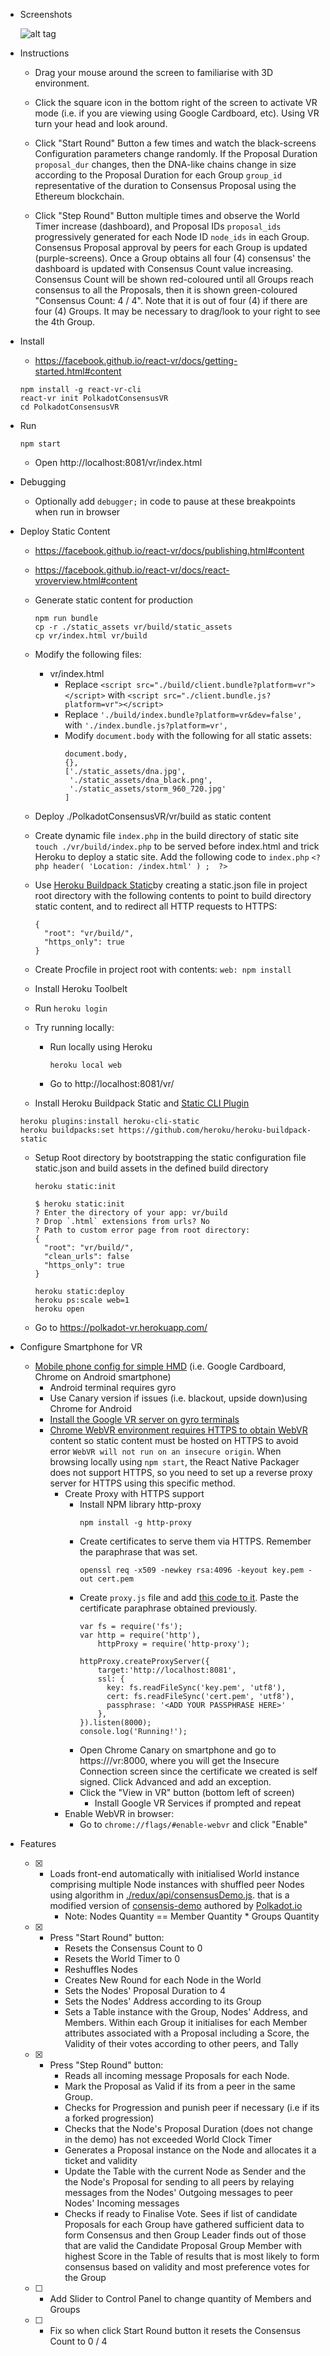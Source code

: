 * Screenshots

    ![alt tag](https://raw.githubusercontent.com/ltfschoen/PolkadotConsensusVR/master/screenshots/animated0001.gif)

* Instructions

    * Drag your mouse around the screen to familiarise with 3D environment.

    * Click the square icon in the bottom right of the screen to activate VR mode (i.e. if you are viewing using Google Cardboard, etc). Using VR turn your head and look around.

    * Click "Start Round" Button a few times and watch the black-screens Configuration parameters change randomly.
    If the Proposal Duration `proposal_dur` changes, then the DNA-like chains change in size according to the
    Proposal Duration for each Group `group_id` representative of the duration to Consensus Proposal using the Ethereum blockchain.

    * Click "Step Round" Button multiple times and observe the World Timer increase (dashboard), and Proposal IDs `proposal_ids` progressively generated for
    each Node ID `node_ids` in each Group. Consensus Proposal approval by peers for each Group is updated (purple-screens).
    Once a Group obtains all four (4) consensus' the dashboard is updated with Consensus Count value increasing.
    Consensus Count will be shown red-coloured until all Groups reach consensus to all the Proposals, then it
    is shown green-coloured "Consensus Count: 4 / 4". Note that it is out of four (4) if there are four (4) Groups. It
    may be necessary to drag/look to your right to see the 4th Group.

* Install 
	* https://facebook.github.io/react-vr/docs/getting-started.html#content

	```
	npm install -g react-vr-cli
	react-vr init PolkadotConsensusVR
	cd PolkadotConsensusVR
	```

* Run
	
	```
	npm start
	```

	* Open http://localhost:8081/vr/index.html

* Debugging

    * Optionally add `debugger;` in code to pause at these breakpoints when run in browser

* Deploy Static Content
    * https://facebook.github.io/react-vr/docs/publishing.html#content
    * https://facebook.github.io/react-vr/docs/react-vroverview.html#content

    * Generate static content for production
        ```
        npm run bundle
        cp -r ./static_assets vr/build/static_assets
        cp vr/index.html vr/build
        ```
    * Modify the following files:
        * vr/index.html
            * Replace `<script src="./build/client.bundle?platform=vr"></script>` with `<script src="./client.bundle.js?platform=vr"></script>`
            * Replace `'./build/index.bundle?platform=vr&dev=false',` with `'./index.bundle.js?platform=vr',`
            * Modify `document.body` with the following for all static assets:
                ```
                document.body,
                {},
                ['./static_assets/dna.jpg',
                 './static_assets/dna_black.png',
                 './static_assets/storm_960_720.jpg'
                ]
                ```
    * Deploy ./PolkadotConsensusVR/vr/build as static content
    * Create dynamic file `index.php` in the build directory of static site `touch ./vr/build/index.php` to be served before index.html and trick Heroku to deploy a static site. Add the following code to `index.php` `<?php header( 'Location: /index.html' ) ;  ?>`
    * Use [Heroku Buildpack Static](https://github.com/heroku/heroku-buildpack-static)by creating a static.json file in project root directory with the following contents to point to build directory static content, and to redirect all HTTP requests to HTTPS:
        ```
        {
          "root": "vr/build/",
          "https_only": true
        }
        ```
    * Create Procfile in project root with contents:
        `web: npm install`
    * Install Heroku Toolbelt
    * Run `heroku login`
    * Try running locally:
        * Run locally using Heroku
            ```
            heroku local web
            ```
        * Go to http://localhost:8081/vr/
    * Install Heroku Buildpack Static and [Static CLI Plugin](https://gist.github.com/hone/24b06869b4c1eca701f9)
    ```
    heroku plugins:install heroku-cli-static
    heroku buildpacks:set https://github.com/heroku/heroku-buildpack-static
    ```
    * Setup Root directory by bootstrapping the static configuration file static.json and build assets in the defined build directory
        ```
        heroku static:init
        ```

        ```
        $ heroku static:init
        ? Enter the directory of your app: vr/build
        ? Drop `.html` extensions from urls? No
        ? Path to custom error page from root directory: 
        {
          "root": "vr/build/",
          "clean_urls": false
          "https_only": true
        }
        ```

        ```
        heroku static:deploy
        heroku ps:scale web=1
        heroku open
        ```

    * Go to https://polkadot-vr.herokuapp.com/

* Configure Smartphone for VR
    * [Mobile phone config for simple HMD](https://www.ntt-tx.co.jp/column/dojo_review_blog/20170511/) (i.e. Google Cardboard, Chrome on Android smartphone)
        * Android terminal requires gyro
        * Use Canary version if issues (i.e. blackout, upside down)using Chrome for Android
        * [Install the Google VR server on gyro terminals](https://play.google.com/store/apps/details?id=com.google.vr.vrcore)
        * [Chrome WebVR environment requires HTTPS to obtain WebVR](https://www.reddit.com/r/WebVR/comments/4slzvl/chrome_webvr_to_be_available_on_only_secure/) content so static content must be hosted on HTTPS to avoid error `WebVR will not run on an insecure origin`. When browsing locally using `npm start`, the React Native Packager does not support HTTPS, so you need to set up a reverse proxy server for HTTPS using this specific method.
            * Create Proxy with HTTPS support 
                * Install NPM library http-proxy 
                    ```
                    npm install -g http-proxy
                    ```
                * Create certificates to serve them via HTTPS. Remember the paraphrase that was set.
                    ```
                    openssl req -x509 -newkey rsa:4096 -keyout key.pem -out cert.pem
                    ```
                * Create `proxy.js` file and add [this code to it](https://gist.github.com/bakkerme/2730336d83b6f1cd85ace5a68a902819). Paste the certificate paraphrase obtained previously.
                    ```
                    var fs = require('fs');
                    var http = require('http'),
                        httpProxy = require('http-proxy');

                    httpProxy.createProxyServer({
                        target:'http://localhost:8081',
                        ssl: {
                          key: fs.readFileSync('key.pem', 'utf8'),
                          cert: fs.readFileSync('cert.pem', 'utf8'),
                          passphrase: '<ADD YOUR PASSPHRASE HERE>'
                        },
                    }).listen(8000); 
                    console.log('Running!');
                    ```
                * Open Chrome Canary on smartphone and go to https://<YOUR MACHINE IP HERE>/vr:8000, where you will get the Insecure Connection screen since the certificate we created is self signed. Click Advanced and add an exception.
                * Click the "View in VR" button (bottom left of screen)
                    * Install Google VR Services if prompted and repeat
            * Enable WebVR in browser:
                * Go to `chrome://flags/#enable-webvr` and click "Enable"

* Features

    * [X] - Loads front-end automatically with initialised World instance comprising multiple Node instances with shuffled peer Nodes using
    algorithm in [./redux/api/consensusDemo.js](https://github.com/ltfschoen/PolkadotConsensusVR/blob/master/redux/api/consensusDemo.js).
    that is a modified version of [consensis-demo](https://github.com/polkadot-io/polkadot-io.github.io/tree/master/consensus-demo)
    authored by [Polkadot.io](http://polkadot.io)
        * Note: Nodes Quantity == Member Quantity * Groups Quantity

    * [X] - Press "Start Round" button:
        * Resets the Consensus Count to 0
        * Resets the World Timer to 0
        * Reshuffles Nodes
        * Creates New Round for each Node in the World
        * Sets the Nodes' Proposal Duration to 4
        * Sets the Nodes' Address according to its Group
        * Sets a Table instance with the Group, Nodes' Address, and Members.
        Within each Group it initialises for each Member attributes associated with a Proposal including a Score, the Validity of their votes
        according to other peers, and Tally

    * [X] - Press "Step Round" button:
        * Reads all incoming message Proposals for each Node.
        * Mark the Proposal as Valid if its from a peer in the same Group.
        * Checks for Progression and punish peer if necessary (i.e if its a forked progression)
        * Checks that the Node's Proposal Duration (does not change in the demo) has not exceeded World Clock Timer
        * Generates a Proposal instance on the Node and allocates it a ticket and validity
        * Update the Table with the current Node as Sender and the the Node's Proposal for sending to all peers by
        relaying messages from the Nodes' Outgoing messages to peer Nodes' Incoming messages
        * Checks if ready to Finalise Vote. Sees if list of candidate Proposals for each Group have gathered sufficient
        data to form Consensus and then Group Leader finds out of those that are valid the Candidate Proposal Group Member
        with highest Score in the Table of results that is most likely to form consensus based on validity and
        most preference votes for the Group

    * [ ] - Add Slider to Control Panel to change quantity of Members and Groups

    * [ ] - Fix so when click Start Round button it resets  the Consensus Count to 0 / 4
